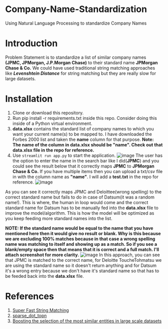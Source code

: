 # Company-Name-Standardization
Using Natural Language Processing to standardize Company Names

# Introduction
Problem Statement is to standardize a list of similar company names **(JPMC, JPMorgan, J.P.Morgan Chase)** to their standard name **JPMorgan Chase & Co.**
We could have used traditional string matching approaches like ***Levenshtein Distance*** for string matching but they are really slow for large datasets.

# Installation
1. Clone or download this repository.
2. Run pip install -r requirements.txt inside this repo. Consider doing this inside of a Python virtual environment.
3. **data.xlsx** contains the standard list of company names to which you want your current name(s) to be mapped to. I have downloaded the Forbes 2000 list and taken the **name** column for that purpose. **Note: The name of the column in data.xlsx should be "name". Check out that data.xlsx file in the repo for reference.**
4. Use  ```streamlit run app.py``` to start the application.
![image](https://user-images.githubusercontent.com/21261866/128198978-3677bbdb-9945-446b-8279-bdba792fc331.png)
The user has the option to enter the name in the search bar like I did(**JPMC**) and you could see the result below that it correctly maps **JPMC** to **JPMorgan Chase & Co.** If you have multiple items then you can upload a txt/csv file in with the column name as **"name"**. I will add a **test.txt** in the repo for reference. 
![image](https://user-images.githubusercontent.com/21261866/128200110-c1aa0357-d831-4623-a219-3f4cff356182.png)

As you can see it correctly maps JPMC and Deloittee(wrong spelling) to the correct standard name but fails to do in case of Datsum(it was a random name!). This is where, the human in loop would come and the correct standard name for Datsum has to be manually fed into the **data.xlsx** file to improve the model/algorithm. This is how the model will be optimized as you keep feeding more standard names into the list.

**NOTE: If the standard name would be equal to the name that you have mentioned here then it would give no result or blank. Why is this because we are excluding 100% matches because in that case a wrong spelling name was matching to itself and showing up as a match. So if you see a blank/empty space then that means that it is correct and a full match. I'll attach screenshot for more clarity.**
![image](https://user-images.githubusercontent.com/21261866/128202551-1b6b5e19-1c87-4c8e-a0a7-8a6698b9fddd.png)
In this approach, you can see that JPMC is matched to the correct name, for Deloitte ToucheTohmatsu we are using the standard name so it doesn't return anything and for Datsum it's a wrong entry because we don't have it's standard name so that has to be feeded back into the **data.xlsx** file.

# References
1. [Super Fast String Matching](https://bergvca.github.io/2017/10/14/super-fast-string-matching.html)
2. [sparse_dot_topn](https://github.com/ing-bank/sparse_dot_topn)
3. [Boosting the selection of the most similar entities in large scale datasets](https://medium.com/wbaa/https-medium-com-ingwbaa-boosting-selection-of-the-most-similar-entities-in-large-scale-datasets-450b3242e618)
